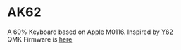 # AK62
A 60% Keyboard based on Apple M0116. Inspired by [Y62](https://geekhack.org/index.php?topic=76738.msg1923659)  
QMK Firmware is [here](https://github.com/ryonakae/qmk_firmware/tree/ryonakae/ak62/keyboards/ak62)